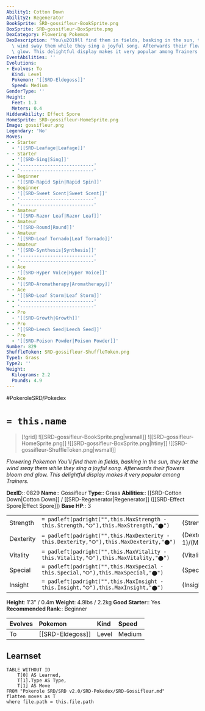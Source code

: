 ```yaml
---
Ability1: Cotton Down
Ability2: Regenerator
BookSprite: SRD-gossifleur-BookSprite.png
BoxSprite: SRD-gossifleur-BoxSprite.png
DexCategory: Flowering Pokemon
DexDescription: "You\u2019ll find them in fields, basking in the sun, they let the\
  \ wind sway them while they sing a joyful song. Afterwards their flowers bloom and\
  \ glow. This delightful display makes it very popular among Trainers."
EventAbilities: ''
Evolutions:
- Evolves: To
  Kind: Level
  Pokemon: '[[SRD-Eldegoss]]'
  Speed: Medium
GenderType: ''
Height:
  Feet: 1.3
  Meters: 0.4
HiddenAbility: Effect Spore
HomeSprite: SRD-gossifleur-HomeSprite.png
Image: gossifleur.png
Legendary: 'No'
Moves:
- - Starter
  - '[[SRD-Leafage|Leafage]]'
- - Starter
  - '[[SRD-Sing|Sing]]'
- - '---------------------------'
  - '---------------------------'
- - Beginner
  - '[[SRD-Rapid Spin|Rapid Spin]]'
- - Beginner
  - '[[SRD-Sweet Scent|Sweet Scent]]'
- - '---------------------------'
  - '---------------------------'
- - Amateur
  - '[[SRD-Razor Leaf|Razor Leaf]]'
- - Amateur
  - '[[SRD-Round|Round]]'
- - Amateur
  - '[[SRD-Leaf Tornado|Leaf Tornado]]'
- - Amateur
  - '[[SRD-Synthesis|Synthesis]]'
- - '---------------------------'
  - '---------------------------'
- - Ace
  - '[[SRD-Hyper Voice|Hyper Voice]]'
- - Ace
  - '[[SRD-Aromatherapy|Aromatherapy]]'
- - Ace
  - '[[SRD-Leaf Storm|Leaf Storm]]'
- - '---------------------------'
  - '---------------------------'
- - Pro
  - '[[SRD-Growth|Growth]]'
- - Pro
  - '[[SRD-Leech Seed|Leech Seed]]'
- - Pro
  - '[[SRD-Poison Powder|Poison Powder]]'
Number: 829
ShuffleToken: SRD-gossifleur-ShuffleToken.png
Type1: Grass
Type2: ''
Weight:
  Kilograms: 2.2
  Pounds: 4.9
---
```


#PokeroleSRD/Pokedex

# `= this.name`

> [!grid]
> ![[SRD-gossifleur-BookSprite.png|wsmall]]
> ![[SRD-gossifleur-HomeSprite.png]]
> ![[SRD-gossifleur-BoxSprite.png|htiny]]
> ![[SRD-gossifleur-ShuffleToken.png|wsmall]]


*Flowering Pokemon*
*You’ll find them in fields, basking in the sun, they let the wind sway them while they sing a joyful song. Afterwards their flowers bloom and glow. This delightful display makes it very popular among Trainers.*

**DexID**:: 0829
**Name**:: Gossifleur
**Type**:: Grass
**Abilities**:: [[SRD-Cotton Down|Cotton Down]] / [[SRD-Regenerator|Regenerator]] ([[SRD-Effect Spore|Effect Spore]])
**Base HP**:: 3

|           |                                                                                        |                                          |
| --------- | -------------------------------------------------------------------------------------- | ---------------------------------------- |
| Strength  | `= padleft(padright("",this.MaxStrength - this.Strength,"⭘"),this.MaxStrength,"⬤")`    | (Strength::1)/(MaxStrength::3)   |
| Dexterity | `= padleft(padright("",this.MaxDexterity - this.Dexterity,"⭘"),this.MaxDexterity,"⬤")` | (Dexterity:: 1)/(MaxDexterity::2) |
| Vitality  | `= padleft(padright("",this.MaxVitality - this.Vitality,"⭘"),this.MaxVitality,"⬤")`    | (Vitality::2)/(MaxVitality::4)   |
| Special   | `= padleft(padright("",this.MaxSpecial - this.Special,"⭘"),this.MaxSpecial,"⬤")`       | (Special::1)/(MaxSpecial::3)     |
| Insight   | `= padleft(padright("",this.MaxInsight - this.Insight,"⭘"),this.MaxInsight,"⬤")`       | (Insight::2)/(MaxInsight::4)     |

**Height**: 1'3" / 0.4m
**Weight**: 4.9lbs / 2.2kg
**Good Starter**:: Yes
**Recommended Rank**:: Beginner

| Evolves   | Pokemon          | Kind   | Speed   |
|:----------|:-----------------|:-------|:--------|
| To        | [[SRD-Eldegoss]] | Level  | Medium  |

## Learnset

```dataview
TABLE WITHOUT ID
    T[0] AS Learned,
    T[1].Type AS Type,
    T[1] AS Move
FROM "Pokerole SRD/SRD v2.0/SRD-Pokedex/SRD-Gossifleur.md"
flatten moves as T
where file.path = this.file.path
```
